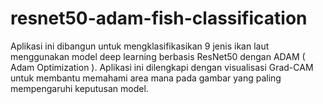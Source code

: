 # resnet50-adam-fish-classification
Aplikasi ini dibangun untuk mengklasifikasikan 9 jenis ikan laut menggunakan model deep learning berbasis ResNet50 dengan ADAM ( Adam Optimization ). Aplikasi ini dilengkapi dengan visualisasi Grad-CAM untuk membantu memahami area mana pada gambar yang paling mempengaruhi keputusan model.
